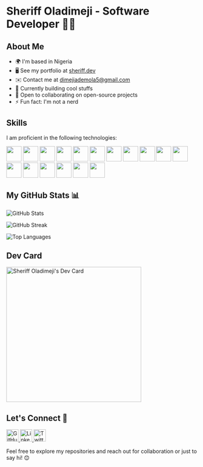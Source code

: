 # Sheriff Oladimeji - Software Developer 👨‍💻


## About Me
- 🌍 I'm based in Nigeria
- 🖥️ See my portfolio at [sheriff.dev](http://devsheriff.vercel.app/)
- ✉️ Contact me at [dimejiademola5@gmail.com](mailto:dimejiademola5@gmail.com)
- 🧠 Currently building cool stuffs
- 🤝 Open to collaborating on open-source projects
- ⚡ Fun fact: I'm not a nerd

## Skills
I am proficient in the following technologies:
<p align="left">
    <img src="https://raw.githubusercontent.com/danielcranney/readme-generator/main/public/icons/skills/python-colored.svg" width="40" height="40">
    <img src="https://raw.githubusercontent.com/danielcranney/readme-generator/main/public/icons/skills/javascript-colored.svg" width="40" height="40">
    <img src="https://raw.githubusercontent.com/danielcranney/readme-generator/main/public/icons/skills/typescript-colored.svg" width="40" height="40">
    <img src="https://raw.githubusercontent.com/danielcranney/readme-generator/main/public/icons/skills/html5-colored.svg" width="40" height="40">
    <img src="https://raw.githubusercontent.com/danielcranney/readme-generator/main/public/icons/skills/nextjs-colored.svg" width="40" height="40">
    <img src="https://raw.githubusercontent.com/danielcranney/readme-generator/main/public/icons/skills/react-colored.svg" width="40" height="40">
    <img src="https://raw.githubusercontent.com/danielcranney/readme-generator/main/public/icons/skills/redux-colored.svg" width="40" height="40">
    <img src="https://raw.githubusercontent.com/danielcranney/readme-generator/main/public/icons/skills/sass-colored.svg" width="40" height="40">
    <img src="https://raw.githubusercontent.com/danielcranney/readme-generator/main/public/icons/skills/css3-colored.svg" width="40" height="40">
    <img src="https://raw.githubusercontent.com/danielcranney/readme-generator/main/public/icons/skills/vite-colored.svg" width="40" height="40">
    <img src="https://raw.githubusercontent.com/danielcranney/readme-generator/main/public/icons/skills/tailwindcss-colored.svg" width="40" height="40">
    <img src="https://raw.githubusercontent.com/danielcranney/readme-generator/main/public/icons/skills/nodejs-colored.svg" width="40" height="40">
    <img src="https://raw.githubusercontent.com/danielcranney/readme-generator/main/public/icons/skills/express-colored.svg" width="40" height="40">
    <img src="https://raw.githubusercontent.com/danielcranney/readme-generator/main/public/icons/skills/render-colored.svg" width="40" height="40">
    <img src="https://raw.githubusercontent.com/danielcranney/readme-generator/main/public/icons/skills/mongodb-colored.svg" width="40" height="40">
    <img src="https://raw.githubusercontent.com/danielcranney/readme-generator/main/public/icons/skills/django-colored.svg" width="40" height="40">
    <img src="https://raw.githubusercontent.com/danielcranney/readme-generator/main/public/icons/skills/figma-colored.svg" width="40" height="40">
</p>

## My GitHub Stats 📊

![GitHub Stats](https://github-readme-stats.vercel.app/api?username=Sheriff-Oladimeji&show_icons=true&hide=&count_private=true&title_color=3382ed&text_color=ffffff&icon_color=3382ed&bg_color=000000&hide_border=true&show_icons=true)

![GitHub Streak](https://github-readme-streak-stats.herokuapp.com/?user=Sheriff-Oladimeji&stroke=ffffff&background=000000&ring=3382ed&fire=3382ed&currStreakNum=ffffff&currStreakLabel=3382ed&sideNums=ffffff&sideLabels=ffffff&dates=ffffff&hide_border=true)

![Top Languages](https://github-readme-stats.vercel.app/api/top-langs/?username=Sheriff-Oladimeji&langs_count=10&title_color=3382ed&text_color=ffffff&icon_color=3382ed&bg_color=000000&hide_border=true&locale=en&custom_title=Top%20Languages)

## Dev Card
<a href="https://app.daily.dev/sheriff"><img src="https://api.daily.dev/devcards/v2/iI9WMeNQl1OS3mqFK3gih.png?r=8qi" width="356" alt="Sheriff Oladimeji's Dev Card"/></a>

## Let's Connect 🚀
<p align="left">
    <a href="https://www.github.com/Sheriff-Oladimeji" target="_blank" rel="noreferrer">
        <img src="https://raw.githubusercontent.com/danielcranney/readme-generator/main/public/icons/socials/github.svg" width="32" height="32" alt="GitHub">
    </a>
    <a href="https://www.linkedin.com/in/sheriff-oladimeji-022362255" target="_blank" rel="noreferrer">
        <img src="https://raw.githubusercontent.com/danielcranney/readme-generator/main/public/icons/socials/linkedin.svg" width="32" height="32" alt="LinkedIn">
    </a>
    <a href="https://www.x.com/dimeji_dev" target="_blank" rel="noreferrer">
        <img src="https://raw.githubusercontent.com/danielcranney/readme-generator/main/public/icons/socials/twitter.svg" width="32" height="32" alt="Twitter">
    </a>
</p>

Feel free to explore my repositories and reach out for collaboration or just to say hi! 😊
